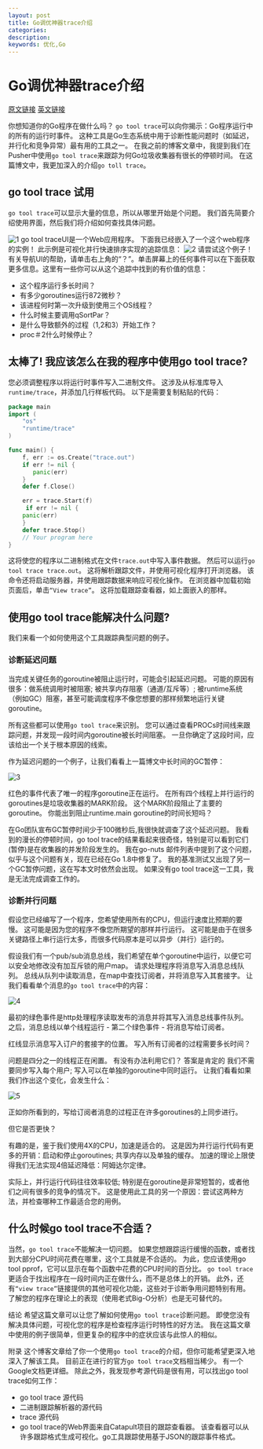 ```yaml
---
layout: post
title: Go调优神器trace介绍
categories: 
description: 
keywords: 优化,Go
---
```


# Go调优神器trace介绍 
[原文链接](https://mp.weixin.qq.com/s?__biz=MzA4ODg0NDkzOA==&mid=2247487568&amp;idx=1&amp;sn=d5e747058f75c4d8547c7b0aa33f7c25&source=41#wechat_redirect)
[英文链接](https://making.pusher.com/go-tool-trace/)

你想知道你的Go程序在做什么吗？ `go tool trace`可以向你揭示：Go程序运行中的所有的运行时事件。 这种工具是Go生态系统中用于诊断性能问题时（如延迟，并行化和竞争异常）最有用的工具之一。 在我之前的博客文章中，我提到我们在Pusher中使用`go tool trace`来跟踪为何Go垃圾收集器有很长的停顿时间。 在这篇博文中，我更加深入的介绍`go toll trace`。

## go tool trace 试用

`go tool trace`可以显示大量的信息，所以从哪里开始是个问题。 我们首先简要介绍使用界面，然后我们将介绍如何查找具体问题。

![1](http://mmbiz.qpic.cn/mmbiz_png/5WXEuGYZIibDPsUnOS8edibINCeFLZJsGzvfpfiaowytmibeFRudpfkgHNxoDYozW0OH9KQGj3dib5ErYeC98GjzN6A/640?wx_fmt=png&tp=webp&wxfrom=5&wx_lazy=1&wx_co=1)
go tool traceUI是一个Web应用程序。 下面我已经嵌入了一个这个web程序的实例！ 此示例是可视化并行快速排序实现的追踪信息：
![2](http://mmbiz.qpic.cn/mmbiz_png/5WXEuGYZIibDPsUnOS8edibINCeFLZJsGz7fibeSibNN3sQL9240cZXYvQo8HEzHBiapHBJTjJAUYoZzuwAhBVibLJBQ/640?wx_fmt=png&tp=webp&wxfrom=5&wx_lazy=1&wx_co=1)
请尝试这个例子！有关导航UI的帮助，请单击右上角的“？”。单击屏幕上的任何事件可以在下面获取更多信息。这里有一些你可以从这个追踪中找到的有价值的信息：

* 这个程序运行多长时间？
* 有多少goroutines运行872微秒？
* 该进程何时第一次升级到使用三个OS线程？
* 什么时候主要调用qSortPar？
* 是什么导致额外的过程（1,2和3）开始工作？
* proc＃2什么时候停止？

## 太棒了! 我应该怎么在我的程序中使用go tool trace?

您必须调整程序以将运行时事件写入二进制文件。 这涉及从标准库导入`runtime/trace`，并添加几行样板代码。
以下是需要复制粘贴的代码：

```go
package main
import (	
    "os"
    "runtime/trace"
)

func main() {
    f, err := os.Create("trace.out")	
    if err != nil {		
       panic(err)
    }	
    defer f.Close()

    err = trace.Start(f)
     if err != nil {
 	panic(err)
    }	
    defer trace.Stop()  
    // Your program here
}
```

这将使您的程序以二进制格式在文件`trace.out`中写入事件数据。 然后可以运行`go tool trace trace.out`。 这将解析跟踪文件，并使用可视化程序打开浏览器。 该命令还将启动服务器，并使用跟踪数据来响应可视化操作。 在浏览器中加载初始页面后，单击`“View trace”`。 这将加载跟踪查看器，如上面嵌入的那样。

## 使用go tool trace能解决什么问题?

我们来看一个如何使用这个工具跟踪典型问题的例子。

### 诊断延迟问题

当完成关键任务的goroutine被阻止运行时，可能会引起延迟问题。 可能的原因有很多：做系统调用时被阻塞; 被共享内存阻塞（通道/互斥等）; 被runtime系统（例如GC）阻塞，甚至可能调度程序不像您想要的那样频繁地运行关键goroutine。

所有这些都可以使用`go tool trace`来识别。 您可以通过查看PROCs时间线来跟踪问题，并发现一段时间内goroutine被长时间阻塞。 一旦你确定了这段时间，应该给出一个关于根本原因的线索。

作为延迟问题的一个例子，让我们看看上一篇博文中长时间的GC暂停：

![3](http://mmbiz.qpic.cn/mmbiz_png/5WXEuGYZIibDPsUnOS8edibINCeFLZJsGz47Itzp51iaF9p8Kkt0kxicwBSeVzkfOg0xibMGSTc4y1GJuYSw4Rynt6A/640?wx_fmt=png&tp=webp&wxfrom=5&wx_lazy=1&wx_co=1)

红色的事件代表了唯一的程序goroutine正在运行。 在所有四个线程上并行运行的goroutines是垃圾收集器的MARK阶段。 这个MARK阶段阻止了主要的goroutine。 你能出到阻止runtime.main goroutine的时间长短吗？

在Go团队宣布GC暂停时间少于100微秒后,我很快就调查了这个延迟问题。 我看到的漫长的停顿时间，go tool trace的结果看起来很奇怪，特别是可以看到它们(暂停)是在收集器的并发阶段发生的。 我在go-nuts 邮件列表中提到了这个问题，似乎与这个问题有关，现在已经在Go 1.8中修复了。 我的基准测试又出现了另一个GC暂停问题，这在写本文时依然会出现。 如果没有go tool trace这一工具，我是无法完成调查工作的。

### 诊断并行问题

假设您已经编写了一个程序，您希望使用所有的CPU，但运行速度比预期的要慢。 这可能是因为您的程序不像您所期望的那样并行运行。 这可能是由于在很多关键路径上串行运行太多，而很多代码原本是可以异步（并行）运行的。

假设我们有一个pub/sub消息总线，我们希望在单个goroutine中运行，以便它可以安全地修改没有加互斥锁的用户map。 请求处理程序将消息写入消息总线队列。 总线从队列中读取消息，在map中查找订阅者，并将消息写入其套接字。 让我们看看单个消息的`go tool trace`中的内容：

![4](http://mmbiz.qpic.cn/mmbiz_png/5WXEuGYZIibDPsUnOS8edibINCeFLZJsGzIYiaRnw7OI94AgyBCHTEZicGHicLxsWv5NcDB4WGpIn18bepsK6g01b3A/640?wx_fmt=png&tp=webp&wxfrom=5&wx_lazy=1&wx_co=1)

最初的绿色事件是http处理程序读取发布的消息并将其写入消息总线事件队列。 之后，消息总线以单个线程运行 - 第二个绿色事件 - 将消息写给订阅者。

红线显示消息写入订户的套接字的位置。 写入所有订阅者的过程需要多长时间？

问题是四分之一的线程正在闲置。 有没有办法利用它们？ 答案是肯定的 我们不需要同步写入每个用户; 写入可以在单独的goroutine中同时运行。 让我们看看如果我们作出这个变化，会发生什么：

![5](http://mmbiz.qpic.cn/mmbiz_png/5WXEuGYZIibDPsUnOS8edibINCeFLZJsGzViaWELPIicPia9iaO3QqjiaR5abTas6lgTRR2flIFNNoBOamBv4O2gDibAog/640?wx_fmt=png&tp=webp&wxfrom=5&wx_lazy=1&wx_co=1)

正如你所看到的，写给订阅者消息的过程正在许多goroutines的上同步进行。

但它是否更快？

有趣的是，鉴于我们使用4X的CPU，加速是适合的。 这是因为并行运行代码有更多的开销：启动和停止goroutines; 共享内存以及单独的缓存。 加速的理论上限使得我们无法实现4倍延迟降低：阿姆达尔定律。

实际上，并行运行代码往往效率较低; 特别是在goroutine是非常短暂的，或者他们之间有很多的竞争的情况下。 这是使用此工具的另一个原因：尝试这两种方法，并检查哪种工作最适合您的用例。

## 什么时候go tool trace不合适？

当然，`go tool trace`不能解决一切问题。 如果您想跟踪运行缓慢的函数，或者找到大部分CPU时间花费在哪里，这个工具就是不合适的。 为此，您应该使用go tool pprof，它可以显示在每个函数中花费的CPU时间的百分比。 `go tool trace`更适合于找出程序在一段时间内正在做什么，而不是总体上的开销。 此外，还有`“view trace”`链接提供的其他可视化功能，这些对于诊断争用问题特别有用。 了解您的程序在理论上的表现（使用老式Big-O分析）也是无可替代的。

结论
希望这篇文章可以让您了解如何使用`go tool trace`诊断问题。 即使您没有解决具体问题，可视化您的程序是检查程序运行时特性的好方法。 我在这篇文章中使用的例子很简单，但更复杂的程序中的症状应该与此惊人的相似。

附录
这个博客文章给了你一个使用`go tool trace`的介绍，但你可能希望更深入地深入了解该工具。 目前正在进行的官方`go tool trace`文档相当稀少。 有一个Google文档更详细。 除此之外，我发现参考源代码是很有用，可以找出go tool trace如何工作：

* go tool trace 源代码
* 二进制跟踪解析器的源代码
* trace 源代码
* go tool trace的Web界面来自Catapult项目的跟踪查看器。 该查看器可以从许多跟踪格式生成可视化。go工具跟踪使用基于JSON的跟踪事件格式。
